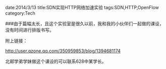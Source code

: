 date:2014/3/13
title:SDN实现HTTP网络加速实验
tags:SDN,HTTP,OpenFlow
category:Tech

###由于篇幅太长，且这个实验室是很久以前，我和我的小伙伴们一起做的课设，没有时间进行排版书写。

附上链接：

http://user.qzone.qq.com/350959853/blog/1394681174

北邮学弟学妹做这个课设的可以联系628中某学长。
